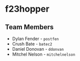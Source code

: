 # f23hopper

## Team Members
- Dylan Fender - `postfen`
- Crush Bate - `batec2`
- Daniel Donovan - `ddonvan`
- Mitchel Nelson - `mitchelnelson`
